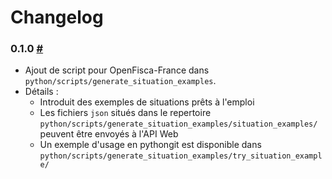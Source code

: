 # Changelog

### 0.1.0 [#](https://github.com/openfisca/tutorial/pull/882)

* Ajout de script pour OpenFisca-France dans `python/scripts/generate_situation_examples`.
* Détails :
  - Introduit des exemples de situations prêts à l'emploi
  - Les fichiers `json` situés dans le repertoire `python/scripts/generate_situation_examples/situation_examples/` peuvent être envoyés à l'API Web
  - Un exemple d'usage en pythongit  est disponible dans `python/scripts/generate_situation_examples/try_situation_example/`
